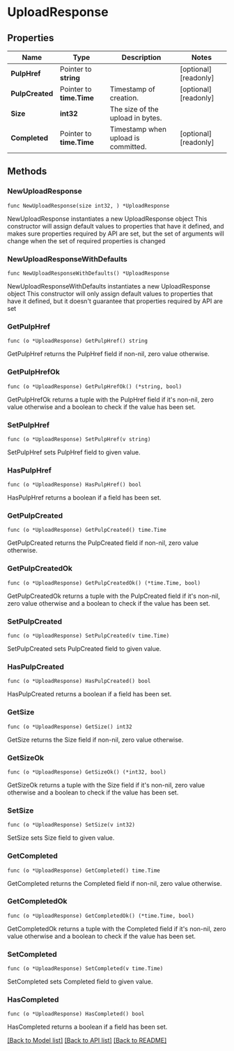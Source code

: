 # UploadResponse

## Properties

Name | Type | Description | Notes
------------ | ------------- | ------------- | -------------
**PulpHref** | Pointer to **string** |  | [optional] [readonly] 
**PulpCreated** | Pointer to **time.Time** | Timestamp of creation. | [optional] [readonly] 
**Size** | **int32** | The size of the upload in bytes. | 
**Completed** | Pointer to **time.Time** | Timestamp when upload is committed. | [optional] [readonly] 

## Methods

### NewUploadResponse

`func NewUploadResponse(size int32, ) *UploadResponse`

NewUploadResponse instantiates a new UploadResponse object
This constructor will assign default values to properties that have it defined,
and makes sure properties required by API are set, but the set of arguments
will change when the set of required properties is changed

### NewUploadResponseWithDefaults

`func NewUploadResponseWithDefaults() *UploadResponse`

NewUploadResponseWithDefaults instantiates a new UploadResponse object
This constructor will only assign default values to properties that have it defined,
but it doesn't guarantee that properties required by API are set

### GetPulpHref

`func (o *UploadResponse) GetPulpHref() string`

GetPulpHref returns the PulpHref field if non-nil, zero value otherwise.

### GetPulpHrefOk

`func (o *UploadResponse) GetPulpHrefOk() (*string, bool)`

GetPulpHrefOk returns a tuple with the PulpHref field if it's non-nil, zero value otherwise
and a boolean to check if the value has been set.

### SetPulpHref

`func (o *UploadResponse) SetPulpHref(v string)`

SetPulpHref sets PulpHref field to given value.

### HasPulpHref

`func (o *UploadResponse) HasPulpHref() bool`

HasPulpHref returns a boolean if a field has been set.

### GetPulpCreated

`func (o *UploadResponse) GetPulpCreated() time.Time`

GetPulpCreated returns the PulpCreated field if non-nil, zero value otherwise.

### GetPulpCreatedOk

`func (o *UploadResponse) GetPulpCreatedOk() (*time.Time, bool)`

GetPulpCreatedOk returns a tuple with the PulpCreated field if it's non-nil, zero value otherwise
and a boolean to check if the value has been set.

### SetPulpCreated

`func (o *UploadResponse) SetPulpCreated(v time.Time)`

SetPulpCreated sets PulpCreated field to given value.

### HasPulpCreated

`func (o *UploadResponse) HasPulpCreated() bool`

HasPulpCreated returns a boolean if a field has been set.

### GetSize

`func (o *UploadResponse) GetSize() int32`

GetSize returns the Size field if non-nil, zero value otherwise.

### GetSizeOk

`func (o *UploadResponse) GetSizeOk() (*int32, bool)`

GetSizeOk returns a tuple with the Size field if it's non-nil, zero value otherwise
and a boolean to check if the value has been set.

### SetSize

`func (o *UploadResponse) SetSize(v int32)`

SetSize sets Size field to given value.


### GetCompleted

`func (o *UploadResponse) GetCompleted() time.Time`

GetCompleted returns the Completed field if non-nil, zero value otherwise.

### GetCompletedOk

`func (o *UploadResponse) GetCompletedOk() (*time.Time, bool)`

GetCompletedOk returns a tuple with the Completed field if it's non-nil, zero value otherwise
and a boolean to check if the value has been set.

### SetCompleted

`func (o *UploadResponse) SetCompleted(v time.Time)`

SetCompleted sets Completed field to given value.

### HasCompleted

`func (o *UploadResponse) HasCompleted() bool`

HasCompleted returns a boolean if a field has been set.


[[Back to Model list]](../README.md#documentation-for-models) [[Back to API list]](../README.md#documentation-for-api-endpoints) [[Back to README]](../README.md)


